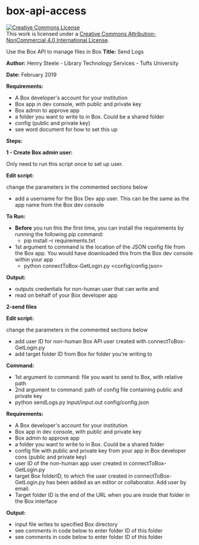 # box-api-access
<a rel="license" href="http://creativecommons.org/licenses/by-nc/4.0/"><img alt="Creative Commons License" style="border-width:0" src="https://i.creativecommons.org/l/by-nc/4.0/88x31.png" /></a><br />This work is licensed under a <a rel="license" href="http://creativecommons.org/licenses/by-nc/4.0/">Creative Commons Attribution-NonCommercial 4.0 International License</a>.


Use the Box API to manage files in Box
**Title:**      Send Logs

**Author:** Henry Steele - Library Technology Services - Tufts University

**Date:**    February 2019

**Requirements:**

- A Box developer&#39;s account for your institution
- Box app in dev console, with public and private key
- Box admin to approve app
- a folder you want to write to in Box.  Could be a shared folder
- config (public and private key)
- see word document for how to set this up



**Steps:**

**1 - Create Box admin user:**

  Only need to run this script once to set up user.

  **Edit script:**

  change the parameters in the commented sections below

  - add a username for the Box Dev app user.  This can be the same as the app name from the Box dev console

  **To Run:**

  - **Before** you run this the first time, you can install the requirements by running the following pip command:
    - pip install –r requirements.txt
  - 1st argument to command is the location of the JSON config file from the Box app.  You would have downloaded this from the Box dev console within your app
    - python connectToBox-GetLogin.py \<config/config.json\>

  **Output:**

   - outputs credentials for non-human user that can write and
   - read on behalf of your Box developer app

**2-send files**

  **Edit script:**

  change the parameters in the commented sections below

  - add user ID for non-human Box API user created with connectToBox-GetLogin.py  
  - add target folder ID from Box for folder you&#39;re writing to

 **Command:**

   - 1st argument to command:  file you want to send to Box, with relative path
   - 2nd argument to command:  path of config file containing public and private key
   - python sendLogs.py input/input.out config/config.json

   **Requirements:**

   - A Box developer&#39;s account for your institution
   - Box app in dev console, with public and private key
   - Box admin to approve app
   - a folder you want to write to in Box.  Could be a shared folder
   - config file with public and private key from your app in Box developer cons (public and private key)
   - user ID of the non-human app user created in  connectToBox-GetLogin.py
   - target Box folderID, to which the user created in connectToBox-GetLogin.py has been added as an editor or collaborator.  Add user by email.
   - Target folder ID is the end of the URL when you are inside that folder in the Box interface

   **Output:**

   - input file writes to specified Box directory
   - see comments in code below to enter folder ID of this folder
   - see comments in code below to enter folder ID of this folder

